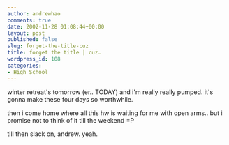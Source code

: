 ```yaml
---
author: andrewhao
comments: true
date: 2002-11-28 01:08:44+00:00
layout: post
published: false
slug: forget-the-title-cuz
title: forget the title | cuz…
wordpress_id: 108
categories:
- High School
---
```


winter retreat's tomorrow (er.. TODAY) and i'm really really pumped. it's gonna make these four days so worthwhile.

then i come home where all this hw is waiting for me with open arms.. but i promise not to think of it till the weekend =P

till then
slack on, andrew.
yeah.
